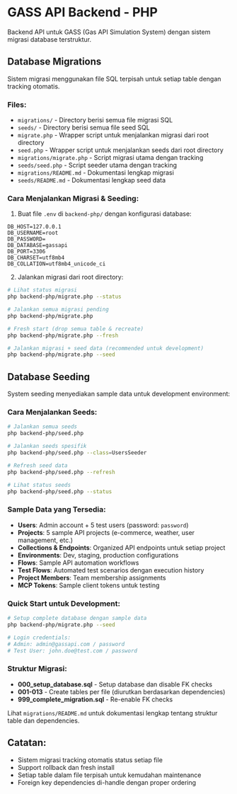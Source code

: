 # GASS API Backend - PHP

Backend API untuk GASS (Gas API Simulation System) dengan sistem migrasi database terstruktur.

## Database Migrations

Sistem migrasi menggunakan file SQL terpisah untuk setiap table dengan tracking otomatis.

### Files:
- `migrations/` - Directory berisi semua file migrasi SQL
- `seeds/` - Directory berisi semua file seed SQL
- `migrate.php` - Wrapper script untuk menjalankan migrasi dari root directory
- `seed.php` - Wrapper script untuk menjalankan seeds dari root directory
- `migrations/migrate.php` - Script migrasi utama dengan tracking
- `seeds/seed.php` - Script seeder utama dengan tracking
- `migrations/README.md` - Dokumentasi lengkap migrasi
- `seeds/README.md` - Dokumentasi lengkap seed data

### Cara Menjalankan Migrasi & Seeding:

1. Buat file `.env` di `backend-php/` dengan konfigurasi database:

```env
DB_HOST=127.0.0.1
DB_USERNAME=root
DB_PASSWORD=
DB_DATABASE=gassapi
DB_PORT=3306
DB_CHARSET=utf8mb4
DB_COLLATION=utf8mb4_unicode_ci
```

2. Jalankan migrasi dari root directory:

```bash
# Lihat status migrasi
php backend-php/migrate.php --status

# Jalankan semua migrasi pending
php backend-php/migrate.php

# Fresh start (drop semua table & recreate)
php backend-php/migrate.php --fresh

# Jalankan migrasi + seed data (recommended untuk development)
php backend-php/migrate.php --seed
```

## Database Seeding

System seeding menyediakan sample data untuk development environment:

### Cara Menjalankan Seeds:

```bash
# Jalankan semua seeds
php backend-php/seed.php

# Jalankan seeds spesifik
php backend-php/seed.php --class=UsersSeeder

# Refresh seed data
php backend-php/seed.php --refresh

# Lihat status seeds
php backend-php/seed.php --status
```

### Sample Data yang Tersedia:

- **Users**: Admin account + 5 test users (password: `password`)
- **Projects**: 5 sample API projects (e-commerce, weather, user management, etc.)
- **Collections & Endpoints**: Organized API endpoints untuk setiap project
- **Environments**: Dev, staging, production configurations
- **Flows**: Sample API automation workflows
- **Test Flows**: Automated test scenarios dengan execution history
- **Project Members**: Team membership assignments
- **MCP Tokens**: Sample client tokens untuk testing

### Quick Start untuk Development:

```bash
# Setup complete database dengan sample data
php backend-php/migrate.php --seed

# Login credentials:
# Admin: admin@gassapi.com / password
# Test User: john.doe@test.com / password
```

### Struktur Migrasi:

- **000_setup_database.sql** - Setup database dan disable FK checks
- **001-013** - Create tables per file (diurutkan berdasarkan dependencies)
- **999_complete_migration.sql** - Re-enable FK checks

Lihat `migrations/README.md` untuk dokumentasi lengkap tentang struktur table dan dependencies.

## Catatan:
- Sistem migrasi tracking otomatis status setiap file
- Support rollback dan fresh install
- Setiap table dalam file terpisah untuk kemudahan maintenance
- Foreign key dependencies di-handle dengan proper ordering
